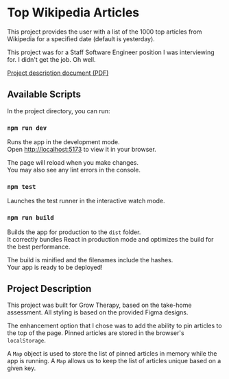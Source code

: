 # Top Wikipedia Articles

This project provides the user with a list of the 1000 top articles from Wikipedia for a specified date (default is yesterday).

This project was for a Staff Software Engineer position I was interviewing for. I didn't get the job. Oh well.

[Project description document (PDF)](./Frontend_Take_Home_Assessment.pdf)

## Available Scripts

In the project directory, you can run:

### `npm run dev`

Runs the app in the development mode.\
Open [http://localhost:5173](http://localhost:5173) to view it in your browser.

The page will reload when you make changes.\
You may also see any lint errors in the console.

### `npm test`

Launches the test runner in the interactive watch mode.

### `npm run build`

Builds the app for production to the `dist` folder.\
It correctly bundles React in production mode and optimizes the build for the best performance.

The build is minified and the filenames include the hashes.\
Your app is ready to be deployed!

## Project Description

This project was built for Grow Therapy, based on the take-home assessment. All styling is based on the provided Figma designs.

The enhancement option that I chose was to add the ability to pin articles to the top of the page. Pinned articles are stored in the browser's `localStorage`.

A `Map` object is used to store the list of pinned articles in memory while the app is running. A `Map` allows us to keep the list of articles unique based on a given key.
